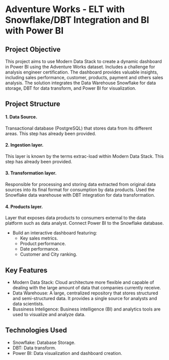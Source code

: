 # Adventure Works - ELT with Snowflake/DBT Integration and BI with Power BI

## Project Objective
This project aims to use Modern Data Stack to create a dynamic dashboard in Power BI using the Adventure Works dataset.
Includes a challenge for analysis engineer certification. The dashboard provides valuable insights, including sales performance, customer, products, payment and others sales analysis. The solution integrates the Data Warehouse Snowflake for data storage, DBT for data transform, and Power BI for visualization.

## Project Structure
#### 1. Data Source.
Transactional database (PostgreSQL) that stores data from its different areas.
This step has already been provided.
#### 2. Ingestion layer.
This layer is known by the terms extrac-load within Modern Data Stack.
This step has already been provided.
#### 3. Transformation layer.
Responsible for processing and storing data extracted from original data sources into its final format for consumption by data products.
Used the Snowflake data warehouse with DBT integration for data transformation.
#### 4. Products layer.
Layer that exposes data products to consumers external to the data platform such as data analyst.
Connect Power BI to the Snowflake database.
- Build an interactive dashboard featuring:
    - Key sales metrics.
    - Product performance.
    - Date performance.
    - Customer and City ranking.

## Key Features
- Modern Data Stack: Cloud architecture more flexible and capable of dealing with the large amount of data that companies currently receive.
- Data Warehouse: A large, centralized repository that stores structured and semi-structured data. It provides a single source for analysts and data scientists.
- Bussiness Inteligence: Business intelligence (BI) and analytics tools are used to visualize and analyze data.

## Technologies Used
- Snowflake: Database Storage.
- DBT: Data transform.
- Power BI: Data visualization and dashboard creation.